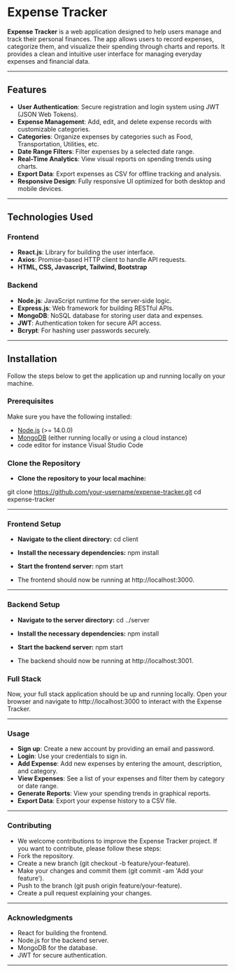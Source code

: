# Expense Tracker

**Expense Tracker** is a web application designed to help users manage and track their personal finances. The app allows users to record expenses, categorize them, and visualize their spending through charts and reports. It provides a clean and intuitive user interface for managing everyday expenses and financial data.

---

## Features

- **User Authentication**: Secure registration and login system using JWT (JSON Web Tokens).
- **Expense Management**: Add, edit, and delete expense records with customizable categories.
- **Categories**: Organize expenses by categories such as Food, Transportation, Utilities, etc.
- **Date Range Filters**: Filter expenses by a selected date range.
- **Real-Time Analytics**: View visual reports on spending trends using charts.
- **Export Data**: Export expenses as CSV for offline tracking and analysis.
- **Responsive Design**: Fully responsive UI optimized for both desktop and mobile devices.

---

## Technologies Used

### Frontend

- **React.js**: Library for building the user interface.
- **Axios**: Promise-based HTTP client to handle API requests.
- **HTML, CSS, Javascript, Tailwind, Bootstrap**

### Backend

- **Node.js**: JavaScript runtime for the server-side logic.
- **Express.js**: Web framework for building RESTful APIs.
- **MongoDB**: NoSQL database for storing user data and expenses.
- **JWT**: Authentication token for secure API access.
- **Bcrypt**: For hashing user passwords securely.

---

## Installation

Follow the steps below to get the application up and running locally on your machine.

### Prerequisites

Make sure you have the following installed:

- [Node.js](https://nodejs.org/en/) (>= 14.0.0)
- [MongoDB](https://www.mongodb.com/) (either running locally or using a cloud instance)
- code editor for instance Visual Studio Code

### Clone the Repository

- **Clone the repository to your local machine:**

git clone https://github.com/your-username/expense-tracker.git
cd expense-tracker

---

### Frontend Setup
- **Navigate to the client directory:**
cd client

- **Install the necessary dependencies:**
npm install

- **Start the frontend server:**
npm start

- The frontend should now be running at http://localhost:3000.

---

### Backend Setup
- **Navigate to the server directory:** 
cd ../server

- **Install the necessary dependencies:** 
npm install

- **Start the backend server:**
npm start

- The backend should now be running at http://localhost:3001.

### Full Stack
Now, your full stack application should be up and running locally. Open your browser and navigate to http://localhost:3000 to interact with the Expense Tracker.

---

### Usage
- **Sign up**: Create a new account by providing an email and password.
- **Login**: Use your credentials to sign in.
- **Add Expense**: Add new expenses by entering the amount, description, and category.
- **View Expenses**: See a list of your expenses and filter them by category or date range.
- **Generate Reports**: View your spending trends in graphical reports.
- **Export Data**: Export your expense history to a CSV file.

---

### Contributing
- We welcome contributions to improve the Expense Tracker project. If you want to contribute, please follow these steps:
- Fork the repository.
- Create a new branch (git checkout -b feature/your-feature).
- Make your changes and commit them (git commit -am 'Add your feature').
- Push to the branch (git push origin feature/your-feature).
- Create a pull request explaining your changes.

---

### Acknowledgments
- React for building the frontend.
- Node.js for the backend server.
- MongoDB for the database.
- JWT for secure authentication.

---
